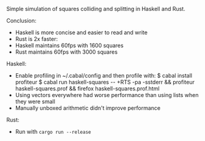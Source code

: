 Simple simulation of squares colliding and splitting in Haskell and Rust.

Conclusion:
- Haskell is more concise and easier to read and write
- Rust is 2x faster:
 - Haskell maintains 60fps with 1600 squares
 - Rust maintains 60fps with 3000 squares

Haskell:
- Enable profiling in ~/.cabal/config and then profile with:
    $ cabal install profiteur
    $ cabal run haskell-squares -- +RTS -pa -sstderr && profiteur haskell-squares.prof && firefox haskell-squares.prof.html
- Using vectors everywhere had worse performance than using lists when they were small
- Manually unboxed arithmetic didn't improve performance


Rust:
- Run with `cargo run --release`
